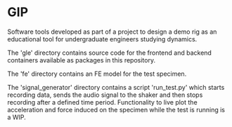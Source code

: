 # GIP
Software tools developed as part of a project to design a demo rig as an educational tool for undergraduate engineers studying dynamics.

The 'gle' directory contains source code for the frontend and backend containers available as packages in this repository.

The 'fe' directory contains an FE model for the test specimen.

The 'signal_generator' directory contains a script 'run_test.py' which starts recording data, sends the audio signal to the shaker and then stops recording after a defined time period. Functionality to live plot the acceleration and force induced on the specimen while the test is running is a WIP.